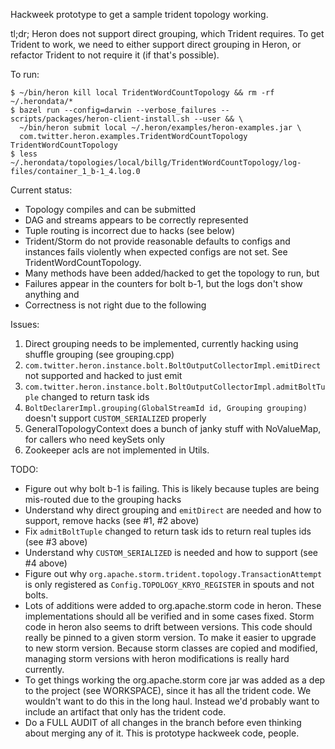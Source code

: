Hackweek prototype to get a sample trident topology working.

tl;dr; Heron does not support direct grouping, which Trident requires. To get Trident to work, we
need to either support direct grouping in Heron, or refactor Trident to not require it (if that's
possible).

To run:

```
$ ~/bin/heron kill local TridentWordCountTopology && rm -rf ~/.herondata/*
$ bazel run --config=darwin --verbose_failures -- scripts/packages/heron-client-install.sh --user && \
  ~/bin/heron submit local ~/.heron/examples/heron-examples.jar \
  com.twitter.heron.examples.TridentWordCountTopology TridentWordCountTopology
$ less ~/.herondata/topologies/local/billg/TridentWordCountTopology/log-files/container_1_b-1_4.log.0
```

Current status:
- Topology compiles and can be submitted
- DAG and streams appears to be correctly represented
- Tuple routing is incorrect due to hacks (see below)
- Trident/Storm do not provide reasonable defaults to configs and instances fails violently when
  expected configs are not set. See TridentWordCountTopology.
- Many methods have been added/hacked to get the topology to run, but
- Failures appear in the counters for bolt b-1, but the logs don't show anything and
- Correctness is not right due to the following

Issues:
1. Direct grouping needs to be implemented, currently hacking using shuffle grouping (see grouping.cpp)
2. `com.twitter.heron.instance.bolt.BoltOutputCollectorImpl.emitDirect` not supported and hacked to just emit
3. `com.twitter.heron.instance.bolt.BoltOutputCollectorImpl.admitBoltTuple` changed to return task ids
4. `BoltDeclarerImpl.grouping(GlobalStreamId id, Grouping grouping)` doesn't support `CUSTOM_SERIALIZED` properly
5. GeneralTopologyContext does a bunch of janky stuff with NoValueMap, for callers who need keySets only
6. Zookeeper acls are not implemented in Utils.

TODO:
- Figure out why bolt b-1 is failing. This is likely because tuples are being mis-routed due to the
  grouping hacks
- Understand why direct grouping and `emitDirect` are needed and how to support, remove hacks (see #1, #2 above)
- Fix `admitBoltTuple` changed to return task ids to return real tuples ids (see #3 above)
- Understand why `CUSTOM_SERIALIZED` is needed and how to support (see #4 above)
- Figure out why `org.apache.storm.trident.topology.TransactionAttempt` is only registered as
  `Config.TOPOLOGY_KRYO_REGISTER` in spouts and not bolts.
- Lots of additions were added to org.apache.storm code in heron. These implementations should all
  be verified and in some cases fixed. Storm code in heron also seems to drift between versions. This
  code should really be pinned to a given storm version. To make it easier to upgrade to new storm
  version. Because storm classes are copied and modified, managing storm versions with heron
  modifications is really hard currently.
- To get things working the org.apache.storm core jar was added as a dep to the project (see WORKSPACE),
  since it has all the trident code. We wouldn't want to do this in the long haul. Instead we'd
  probably want to include an artifact that only has the trident code.
- Do a FULL AUDIT of all changes in the branch before even thinking about merging any of it. This is
  prototype hackweek code, people.
